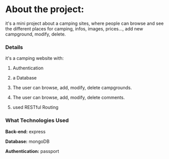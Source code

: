 About the project:
============

it's a mini project about a camping sites, where people can browse and see the different places for camping, infos, images, prices..., add new campground, modify, delete.

### Details

it's a camping website with:

1. Authentication

2. a Database

3. The user can browse, add, modify, delete campgrounds.

4. The user can browse, add, modify, delete comments.

5. used RESTful Routing

### What Technologies Used

**Back-end:** express

**Database:** mongoDB

**Authentication:** passport
